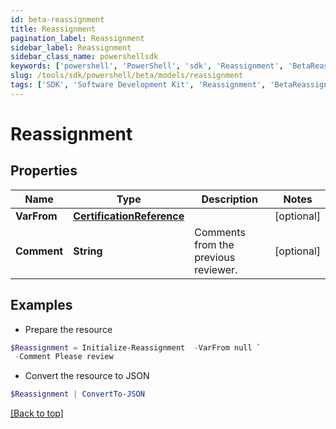```yaml
---
id: beta-reassignment
title: Reassignment
pagination_label: Reassignment
sidebar_label: Reassignment
sidebar_class_name: powershellsdk
keywords: ['powershell', 'PowerShell', 'sdk', 'Reassignment', 'BetaReassignment'] 
slug: /tools/sdk/powershell/beta/models/reassignment
tags: ['SDK', 'Software Development Kit', 'Reassignment', 'BetaReassignment']
---
```



# Reassignment

## Properties

Name | Type | Description | Notes
------------ | ------------- | ------------- | -------------
**VarFrom** | [**CertificationReference**](certification-reference) |  | [optional] 
**Comment** | **String** | Comments from the previous reviewer. | [optional] 

## Examples

- Prepare the resource
```powershell
$Reassignment = Initialize-Reassignment  -VarFrom null `
 -Comment Please review
```

- Convert the resource to JSON
```powershell
$Reassignment | ConvertTo-JSON
```


[[Back to top]](#) 

